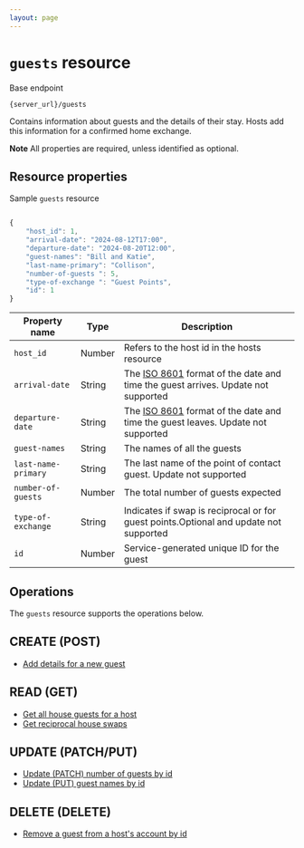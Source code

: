 ```yaml
---
layout: page
---
```

# `guests` resource

Base endpoint

```shell
{server_url}/guests
```

Contains information about guests and the details of their stay. Hosts add this information for a confirmed home exchange.

**Note** All properties are required, unless identified as optional.

## Resource properties

Sample `guests` resource

```js

{
    "host_id": 1,
    "arrival-date": "2024-08-12T17:00",
    "departure-date": "2024-08-20T12:00", 
    "guest-names": "Bill and Katie",
    "last-name-primary": "Collison",
    "number-of-guests ": 5,
    "type-of-exchange ": "Guest Points",  
    "id": 1
}
```

| Property name | Type | Description |
| ------------- | ----------- | ----------- |
| `host_id` | Number | Refers to the host id in the hosts resource |
| `arrival-date` | String | The [ISO 8601](https://en.wikipedia.org/wiki/ISO_8601) format of the date and time the guest arrives. Update not supported |
| `departure-date` | String | The [ISO 8601](https://en.wikipedia.org/wiki/ISO_8601) format of the date and time the guest leaves. Update not supported |
| `guest-names` | String |The names of all the guests |
| `last-name-primary` | String |The last name of the point of contact guest. Update not supported |
| `number-of-guests` | Number |The total number of guests expected |
| `type-of-exchange` | String |Indicates if swap is reciprocal or for guest points.Optional and update not supported |
| `id` | Number | Service-generated unique ID for the guest |

## Operations

The `guests` resource supports the operations below.

## CREATE (POST)

* [Add details for a new guest](../api/house_exchanges_CRUDref/create-add-house-guest.md)

## READ (GET)

* [Get all house guests for a host](../api/house_exchanges_CRUDref/get-all-house-guests.md)
* [Get reciprocal house swaps](../api/house_exchanges_CRUDref/get-a-reciprocal-house-swap.md)

## UPDATE (PATCH/PUT)

* [Update (PATCH) number of guests by id](../api/house_exchanges_CRUDref/update-patch-number-of-guests-by-id.md)
* [Update (PUT) guest names by id](../api/house_exchanges_CRUDref/update-put-guest-names-by-id.md)

## DELETE (DELETE)

* [Remove a guest from a host's account by id](../api/house_exchanges_CRUDref/delete-house-guest-by-id.md)
